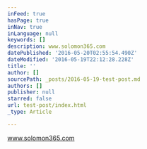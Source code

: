 ```yaml
---
inFeed: true
hasPage: true
inNav: true
inLanguage: null
keywords: []
description: www.solomon365.com
datePublished: '2016-05-20T02:55:54.490Z'
dateModified: '2016-05-19T22:12:28.228Z'
title: ''
author: []
sourcePath: _posts/2016-05-19-test-post.md
authors: []
publisher: null
starred: false
url: test-post/index.html
_type: Article

---
```

www.solomon365.com